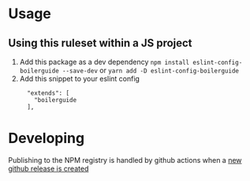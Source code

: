 # Usage

## Using this ruleset within a JS project

1. Add this package as a dev dependency
    ``npm install eslint-config-boilerguide --save-dev`` or ``yarn add -D eslint-config-boilerguide``
2. Add this snippet to your eslint config
    ```
      "extends": [
        "boilerguide
      ],
    ```

# Developing
Publishing to the NPM registry is handled by github actions when a [new github release is created](https://github.com/boilerguide/eslint-config-boilerguide/releases/new) 
